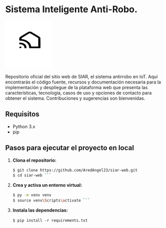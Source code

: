 # Sistema Inteligente Anti-Robo.

<img src="https://github.com/AredAngel23/siar-web/blob/db5ef35176d5290b84cb4e53a618be885b4745ff/mysite/home/static/images/SIAR_LOGO.svg" width="150" height="150" alt="SIAR Logo">

Repositorio oficial del sitio web de SIAR, el sistema antirrobo en IoT. Aquí encontrarás el código fuente, recursos y documentación necesaria para la implementación y despliegue de la plataforma web que presenta las características, tecnología, casos de uso y opciones de contacto para obtener el sistema. Contribuciones y sugerencias son bienvenidas.
## Requisitos

- Python 3.x
- pip

## Pasos para ejecutar el proyecto en local

1. **Clona el repositorio:**

   ```bash
   $ git clone https://github.com/AredAngel23/siar-web.git
   $ cd siar-web ```

2. **Crea y activa un entorno virtual:**

   ```bash
   $ py -m venv venv
   $ source venv\Scripts\activate ```

3. **Instala las dependencias:**

   `$ pip install -r requirements.txt `
